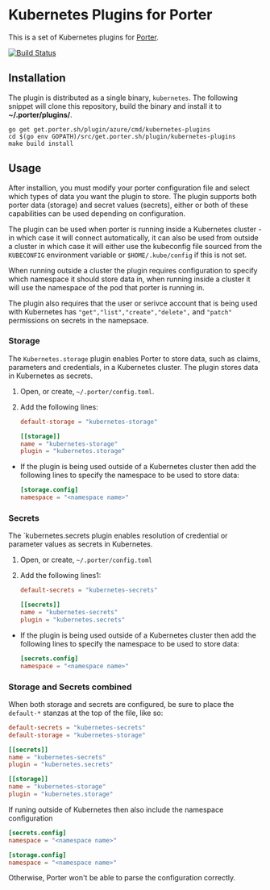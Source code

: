# Kubernetes Plugins for Porter

This is a set of Kubernetes plugins for [Porter](https://github.com/getporter/porter).

[![Build Status](https://dev.azure.com/getporter/porter/_apis/build/status/kubernetes-plugins-release?branchName=main)](https://dev.azure.com/getporter/porter/_build/latest?definitionId=23&branchName=main)

## Installation

The plugin is distributed as a single binary, `kubernetes`. The following snippet will clone this repository, build the binary
and install it to **~/.porter/plugins/**.

```shell
go get get.porter.sh/plugin/azure/cmd/kubernetes-plugins
cd $(go env GOPATH)/src/get.porter.sh/plugin/kubernetes-plugins
make build install
```

## Usage

After installion, you must modify your porter configuration file and select which types of data you want the plugin to store. The plugin supports both porter data (storage) and secret values (secrets), either or both of these capabilities can be used depending on configuration.

The plugin can be used when porter is running inside a Kubernetes cluster - in which case it will connect automatically, it can also be used from outside a cluster in which case it will either use the kubeconfig file sourced from the `KUBECONFIG` environment variable or `$HOME/.kube/config` if this is not set.

When running outside a cluster the plugin requires configuration to specify which namespace it should store data in, when running inside a cluster it will use the namespace of the pod that porter is running in.

The plugin also requires that the user or serivce account that is being used with Kubernetes has `"get","list","create","delete",` and `"patch"` permissions on secrets in the namepsace.

### Storage

The `Kubernetes.storage` plugin enables Porter to store data, such as claims, parameters and credentials, in a Kubernetes cluster. The plugin stores data in Kubernetes as secrets.

1. Open, or create, `~/.porter/config.toml`.

1. Add the following lines:

    ```toml
    default-storage = "kubernetes-storage"

    [[storage]]
    name = "kubernetes-storage"
    plugin = "kubernetes.storage"
    ```

* If the plugin is being used outside of a Kubernetes cluster then add the following lines to specify the namespace to be used to store data:

    ```toml
    [storage.config]
    namespace = "<namespace name>"
    ```

### Secrets

The `kubernetes.secrets plugin enables resolution of credential or parameter values as secrets in Kubernetes.

1. Open, or create, `~/.porter/config.toml`
1. Add the following lines1:

    ```toml
    default-secrets = "kubernetes-secrets"

    [[secrets]]
    name = "kubernetes-secrets"
    plugin = "kubernetes.secrets"
    ```

* If the plugin is being used outside of a Kubernetes cluster then add the following lines to specify the namespace to be used to store data:

    ```toml
    [secrets.config]
    namespace = "<namespace name>"
    ```

### Storage and Secrets combined

When both storage and secrets are configured, be sure to place the `default-*` stanzas
at the top of the file, like so:

  ```toml
  default-secrets = "kubernetes-secrets"
  default-storage = "kubernetes-storage"

  [[secrets]]
  name = "kubernetes-secrets"
  plugin = "kubernetes.secrets"

  [[storage]]
  name = "kubernetes-storage"
  plugin = "kubernetes.storage"
  ```

If runing outside of Kubernetes then also include the namespace configuration
  
  ```toml
  [secrets.config]
  namespace = "<namespace name>"

  [storage.config]
  namespace = "<namespace name>"
  ```

Otherwise, Porter won't be able to parse the configuration correctly.
